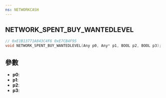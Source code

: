 ```yaml
---
ns: NETWORKCASH
---
```

## NETWORK_SPENT_BUY_WANTEDLEVEL

```c
// 0xE1B13771A843C4F6 0xE7CB4F95
void NETWORK_SPENT_BUY_WANTEDLEVEL(Any p0, Any* p1, BOOL p2, BOOL p3);
```


## 參數
* **p0**: 
* **p1**: 
* **p2**: 
* **p3**: 

